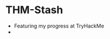 # THM-Stash
* Featuring my progress at TryHackMe
* <script src="https://tryhackme.com/badge/1158374"></script>
